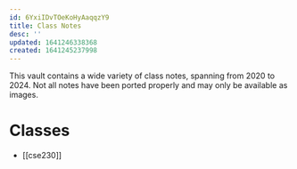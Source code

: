 ```yaml
---
id: 6YxiIDvTOeKoHyAaqqzY9
title: Class Notes
desc: ''
updated: 1641246338368
created: 1641245237998
---
```

This vault contains a wide variety of class notes, spanning from 2020 to 2024. Not all notes have been ported properly and may only be available as images.

# Classes

- [[cse230]]

